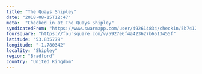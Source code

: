 ```yaml
---
title: "The Quays Shipley"
date: "2018-08-15T12:47"
meta:  "Checked in at The Quays Shipley"
syndicatedFrom: "https://www.swarmapp.com/user/492614834/checkin/5b7412d2780eee002c168c13"
foursquare: "https://foursquare.com/v/5927e6f4a423627b6513455f"
latitude: "53.835779"
longitude: "-1.780342"
locality: "Shipley"
region: "Bradford"
country: "United Kingdom"
---
```


